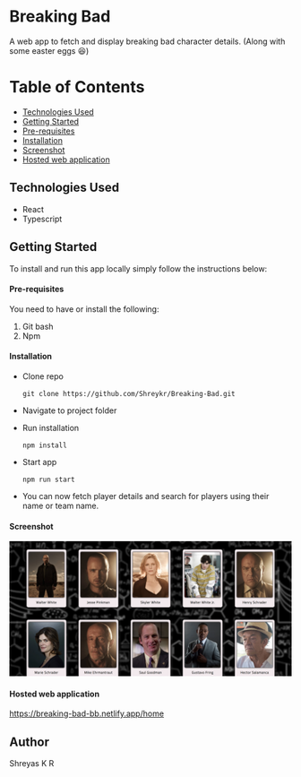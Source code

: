 # Breaking Bad

A web app to fetch and display breaking bad character details. (Along with some easter eggs 😆)

# Table of Contents

- [Technologies Used](#tused)
- [Getting Started](#started)
- [Pre-requisites](#require)
- [Installation](#installation)
- [Screenshot](#screenshot)
- [Hosted web application](#hosted-app)

## Technologies Used<a name="tused"></a>

- React
- Typescript

## Getting Started<a name="started"></a>

To install and run this app locally simply follow the instructions below:

#### Pre-requisites<a name="require"></a>

You need to have or install the following:

1. Git bash
2. Npm

#### Installation<a name="installation"></a>

- Clone repo
  ```
  git clone https://github.com/Shreykr/Breaking-Bad.git
  ```
- Navigate to project folder
- Run installation
  ```
  npm install
  ```

- Start app
  ```
  npm run start
  ```
- You can now fetch player details and search for players using their name or team name.

#### Screenshot

![](./breaking-bad.png)

#### Hosted web application<a name="hosted-app"></a>

https://breaking-bad-bb.netlify.app/home

## Author

Shreyas K R
